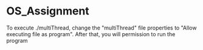 # OS_Assignment
To execute ./multiThread, change the "multiThread" file properties to "Allow executing file as program". After that, you will permission to run the program
